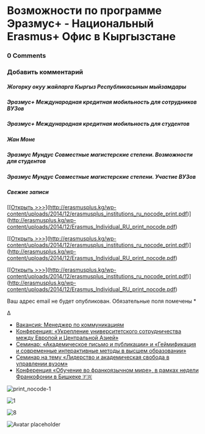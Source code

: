 # Возможности по программе Эразмус+ - Национальный Erasmus+ Офис в Кыргызстане

### 0 Comments

### Добавить комментарий

##### Жогорку окуу жайларга Кыргыз Республикасынын мыйзамдары

##### Эразмус+ Международная кредитная мобильность для сотрудников ВУЗов

##### Эразмус+ Международная кредитная мобильность для студентов

##### Жан Моне

##### Эразмус Мундус Совместные магистерские степени. Возможности для студентов

##### Эразмус Мундус Совместные магистерские степени. Участие ВУЗов

##### Свежие записи

[[[Открыть >>>](http://erasmusplus.kg/wp-content/uploads/2018/02/erasmusplus_ru.pdf)](http://erasmusplus.kg/wp-content/uploads/2014/12/erasmusplus_institutions_ru_nocode_print.pdf)](http://erasmusplus.kg/wp-content/uploads/2014/12/Erasmus_lndividual_RU_print_nocode.pdf)

[[[Открыть >>>](http://erasmusplus.kg/wp-content/uploads/2018/02/erasmusplus_ru.pdf)](http://erasmusplus.kg/wp-content/uploads/2014/12/erasmusplus_institutions_ru_nocode_print.pdf)](http://erasmusplus.kg/wp-content/uploads/2014/12/Erasmus_lndividual_RU_print_nocode.pdf)

[[[Открыть >>>](http://erasmusplus.kg/wp-content/uploads/2018/02/erasmusplus_ru.pdf)](http://erasmusplus.kg/wp-content/uploads/2014/12/erasmusplus_institutions_ru_nocode_print.pdf)](http://erasmusplus.kg/wp-content/uploads/2014/12/Erasmus_lndividual_RU_print_nocode.pdf)

Ваш адрес email не будет опубликован. Обязательные поля помечены *







Δ













* [Вакансия: Менеджер по коммуникациям](https://erasmusplus.kg/blog/2025/05/12/vacancy-communications-manager/)
* [Конференция: «Укрепление университетского сотрудничества между Европой и Центральной Азией»](https://erasmusplus.kg/blog/2025/04/24/%d0%ba%d0%be%d0%bd%d1%84%d0%b5%d1%80%d0%b5%d0%bd%d1%86%d0%b8%d1%8f-%d1%83%d0%ba%d1%80%d0%b5%d0%bf%d0%bb%d0%b5%d0%bd%d0%b8%d0%b5-%d1%83%d0%bd%d0%b8%d0%b2%d0%b5%d1%80%d1%81%d0%b8%d1%82%d0%b5/)
* [Семинар: «Академическое письмо и публикации» и «Геймификация и современные интерактивные методы в высшем образовании»](https://erasmusplus.kg/blog/2025/04/19/seminar_academic_writing_publications_gamification/)
* [Семинар на тему «Лидерство и академическая свобода в управлении вузом»](https://erasmusplus.kg/blog/2025/04/18/seminar_omurov/)
* [Конференция «Обучение во франкоязычном мире», в рамках недели Франкофонии в Бишкеке 🇫🇷](https://erasmusplus.kg/blog/2025/04/11/%d0%ba%d0%be%d0%bd%d1%84%d0%b5%d1%80%d0%b5%d0%bd%d1%86%d0%b8%d1%8f-%d0%be%d0%b1%d1%83%d1%87%d0%b5%d0%bd%d0%b8%d0%b5-%d0%b2%d0%be-%d1%84%d1%80%d0%b0%d0%bd%d0%ba%d0%be%d1%8f%d0%b7%d1%8b%d1%87/)

![print_nocode-1](http://erasmusplus.kg/wp-content/uploads/2015/02/print_nocode-1.jpg)

![1](http://erasmusplus.kg/wp-content/uploads/2014/12/1-300x217.png)

![8](http://erasmusplus.kg/wp-content/uploads/2018/02/r6-e1519124971169.jpg)

![Avatar placeholder](https://erasmusplus.kg/wp-content/themes/hestia/assets/img/placeholder.jpg)

